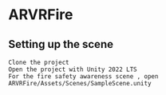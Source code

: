 # ARVRFire

## Setting up the scene
```
Clone the project
Open the project with Unity 2022 LTS
For the fire safety awareness scene , open ARVRFire/Assets/Scenes/SampleScene.unity
```
